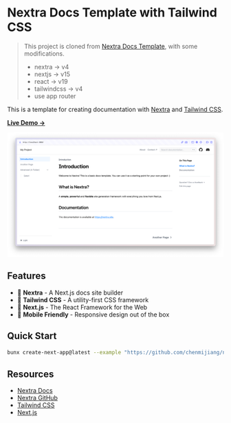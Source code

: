 # Nextra Docs Template with Tailwind CSS

> This project is cloned from [Nextra Docs Template](https://github.com/shuding/nextra-docs-template), with some modifications.
> - nextra -> v4
> - nextjs -> v15
> - react -> v19
> - tailwindcss -> v4
> - use app router

This is a template for creating documentation with [Nextra](https://nextra.site) and [Tailwind CSS](https://tailwindcss.com).

[**Live Demo →**](https://nextra-docs-template.vercel.app)

[![](.github/screenshot.png)](https://nextra-docs-template.vercel.app)

## Features

- 📝 **Nextra** - A Next.js docs site builder
- 🎨 **Tailwind CSS** - A utility-first CSS framework
- 🚀 **Next.js** - The React Framework for the Web
- 📱 **Mobile Friendly** - Responsive design out of the box

## Quick Start

```bash
bunx create-next-app@latest --example "https://github.com/chenmijiang/nextra-docs-template"
```

## Resources

- [Nextra Docs](https://nextra.site/docs)
- [Nextra GitHub](https://github.com/shuding/nextra)
- [Tailwind CSS](https://tailwindcss.com)
- [Next.js](https://nextjs.org)



